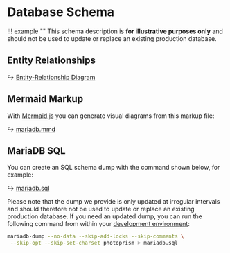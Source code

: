 # Database Schema

!!! example ""
    This schema description is **for illustrative purposes only** and should not be used to update or replace an existing production database.

## Entity Relationships

↪ [Entity-Relationship Diagram](schema.md)

## Mermaid Markup

With [Mermaid.js](https://mermaid-js.github.io/) you can generate visual diagrams from this markup file:

↪ [mariadb.mmd](https://github.com/photoprism/photoprism/blob/develop/internal/entity/schema/mariadb.mmd)

## MariaDB SQL

You can create an SQL schema dump with the command shown below, for example:

↪ [mariadb.sql](https://raw.githubusercontent.com/photoprism/photoprism/develop/internal/entity/schema/mariadb.sql)

Please note that the dump we provide is only updated at irregular intervals and should therefore not be used to update or replace an existing production database. If you need an updated dump, you can run the following command from within your [development environment](../setup.md):

```bash
mariadb-dump --no-data --skip-add-locks --skip-comments \
 --skip-opt --skip-set-charset photoprism > mariadb.sql
```
